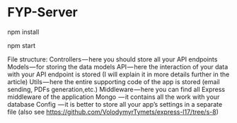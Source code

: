 # FYP-Server

npm install

npm start

File structure:
Controllers — here you should store all your API endpoints
Models — for storing the data models
API — here the interaction of your data with your API endpoint is stored (I will explain it in more details further in the article)
Utils — here the entire supporting code of the app is stored (email sending, PDFs generation,etc.)
Middleware — here you can find all Express middleware of the application
Mongo  — it contains all the work with your database
Сonfig  — it is better to store all your app’s settings in a separate file
(also see https://github.com/VolodymyrTymets/express-l17/tree/s-8)